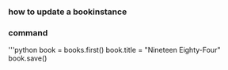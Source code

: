 ### how to update a bookinstance

### command
'''python
book = books.first()
book.title = "Nineteen Eighty-Four"
book.save()
